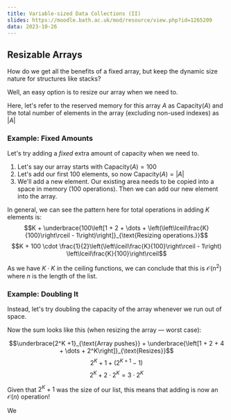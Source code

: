 ```yaml
---
title: Variable-sized Data Collections (II)
slides: https://moodle.bath.ac.uk/mod/resource/view.php?id=1265209
data: 2023-10-26
---
```


## Resizable Arrays
How do we get all the benefits of a fixed array, but keep the dynamic size nature for structures like stacks?

Well, an easy option is to resize our array when we need to.

Here, let's refer to the reserved memory for this array $A$ as $\text{Capacity}(A)$ and the total number of elements in the array (excluding non-used indexes) as $\big|A\big|$

### Example: Fixed Amounts
Let's try adding a *fixed* extra amount of capacity when we need to.

1. Let's say our array starts with $\text{Capacity}(A) = 100$
2. Let's add our first $100$ elements, so now $\text{Capacity}(A) = \big|A\big|$
3. We'll add a new element. Our existing area needs to be copied into a space in memory ($100$ operations). Then we can add our new element into the array.

In general, we can see the pattern here for total operations in adding $K$ elements is:
$$K + \underbrace{100\left[1 + 2 + \dots + \left(\left\lceil\frac{K}{100}\right\rceil  - 1\right)\right]}_{\text{Resizing operations.}}$$
$$K + 100 \cdot \frac{1}{2}\left(\left\lceil\frac{K}{100}\right\rceil - 1\right) \left\lceil\frac{K}{100}\right\rceil$$

As we have $K \cdot K$ in the ceiling functions, we can conclude that this is $\mathcal O\left(n^2\right)$ where $n$ is the length of the list.

### Example: Doubling It

Instead, let's try doubling the capacity of the array whenever we run out of space.

Now the sum looks like this (when resizing the array &mdash; worst case):

$$\underbrace{2^K +1}_{\text{Array pushes}} + \underbrace{\left[1 + 2 + 4 + \dots + 2^K\right]}_{\text{Resizes}}$$
$$2^K +1 + (2^{K+1} - 1)$$
$$2^K + 2 \cdot 2^{K} = 3 \cdot 2^K$$

Given that $2^K+1$ was the size of our list, this means that adding is now an $\mathcal O \left(n\right)$ operation!

We 